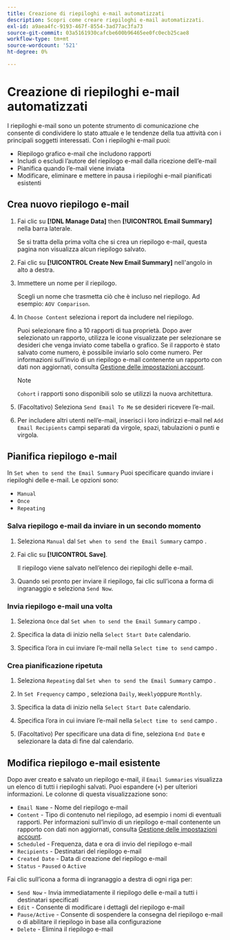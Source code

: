 ```yaml
---
title: Creazione di riepiloghi e-mail automatizzati
description: Scopri come creare riepiloghi e-mail automatizzati.
exl-id: a9aea4fc-9193-467f-8554-3ad77ac3fa73
source-git-commit: 03a5161930cafcbe600b96465ee0fc0ecb25cae8
workflow-type: tm+mt
source-wordcount: '521'
ht-degree: 0%

---
```


# Creazione di riepiloghi e-mail automatizzati

I riepiloghi e-mail sono un potente strumento di comunicazione che consente di condividere lo stato attuale e le tendenze della tua attività con i principali soggetti interessati. Con i riepiloghi e-mail puoi:

* Riepilogo grafico e-mail che includono rapporti
* Includi o escludi l’autore del riepilogo e-mail dalla ricezione dell’e-mail
* Pianifica quando l’e-mail viene inviata
* Modificare, eliminare e mettere in pausa i riepiloghi e-mail pianificati esistenti

## Crea nuovo riepilogo e-mail

1. Fai clic su **[!DNL Manage Data]** then **[!UICONTROL Email Summary]** nella barra laterale.

   Se si tratta della prima volta che si crea un riepilogo e-mail, questa pagina non visualizza alcun riepilogo salvato.

1. Fai clic su **[!UICONTROL Create New Email Summary]** nell&#39;angolo in alto a destra.

1. Immettere un nome per il riepilogo.

   Scegli un nome che trasmetta ciò che è incluso nel riepilogo. Ad esempio: `AOV Comparison`.

1. In `Choose Content` seleziona i report da includere nel riepilogo.

   Puoi selezionare fino a 10 rapporti di tua proprietà. Dopo aver selezionato un rapporto, utilizza le icone visualizzate per selezionare se desideri che venga inviato come tabella o grafico. Se il rapporto è stato salvato come numero, è possibile inviarlo solo come numero. Per informazioni sull’invio di un riepilogo e-mail contenente un rapporto con dati non aggiornati, consulta [Gestione delle impostazioni account](../../administrator/account-management/managing-account-settings.md).

   >[!NOTE]
   >
   >`Cohort` i rapporti sono disponibili solo se utilizzi la nuova architettura.

1. (Facoltativo) Seleziona `Send Email To Me` se desideri ricevere l’e-mail.

1. Per includere altri utenti nell’e-mail, inserisci i loro indirizzi e-mail nel `Add Email Recipients` campi separati da virgole, spazi, tabulazioni o punti e virgola.

## Pianifica riepilogo e-mail

In `Set when to send the Email Summary` Puoi specificare quando inviare i riepiloghi delle e-mail. Le opzioni sono:

* `Manual`
* `Once`
* `Repeating`

### Salva riepilogo e-mail da inviare in un secondo momento

1. Seleziona `Manual` dal `Set when to send the Email Summary` campo .

1. Fai clic su **[!UICONTROL Save]**.

   Il riepilogo viene salvato nell’elenco dei riepiloghi delle e-mail.

1. Quando sei pronto per inviare il riepilogo, fai clic sull’icona a forma di ingranaggio e seleziona `Send Now`.

### Invia riepilogo e-mail una volta

1. Seleziona `Once` dal `Set when to send the Email Summary` campo .

1. Specifica la data di inizio nella `Select Start Date` calendario.

1. Specifica l’ora in cui inviare l’e-mail nella `Select time to send` campo .

### Crea pianificazione ripetuta

1. Seleziona `Repeating` dal `Set when to send the Email Summary` campo .

1. In `Set Frequency` campo , seleziona `Daily`, `Weekly`oppure `Monthly`.

1. Specifica la data di inizio nella `Select Start Date` calendario.

1. Specifica l’ora in cui inviare l’e-mail nella `Select time to send` campo .

1. (Facoltativo) Per specificare una data di fine, seleziona `End Date` e selezionare la data di fine dal calendario.

## Modifica riepilogo e-mail esistente

Dopo aver creato e salvato un riepilogo e-mail, il `Email Summaries` visualizza un elenco di tutti i riepiloghi salvati. Puoi espandere (`+`) per ulteriori informazioni. Le colonne di questa visualizzazione sono:

* `Email Name` - Nome del riepilogo e-mail
* `Content` - Tipo di contenuto nel riepilogo, ad esempio i nomi di eventuali rapporti. Per informazioni sull’invio di un riepilogo e-mail contenente un rapporto con dati non aggiornati, consulta [Gestione delle impostazioni account](../../administrator/account-management/managing-account-settings.md).
* `Scheduled` - Frequenza, data e ora di invio del riepilogo e-mail
* `Recipients` - Destinatari del riepilogo e-mail
* `Created Date` - Data di creazione del riepilogo e-mail
* `Status` - `Paused` o `Active`

Fai clic sull’icona a forma di ingranaggio a destra di ogni riga per:

* `Send Now` - Invia immediatamente il riepilogo delle e-mail a tutti i destinatari specificati
* `Edit` - Consente di modificare i dettagli del riepilogo e-mail
* `Pause/Active` - Consente di sospendere la consegna del riepilogo e-mail o di abilitare il riepilogo in base alla configurazione
* `Delete` - Elimina il riepilogo e-mail
